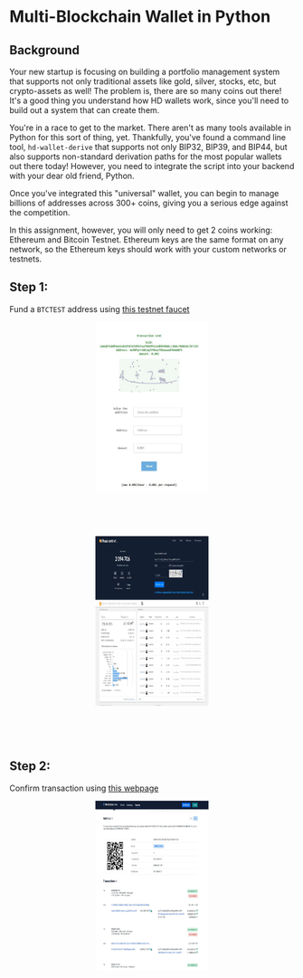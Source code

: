 # Multi-Blockchain Wallet in Python

## Background

Your new startup is focusing on building a portfolio management system that supports not only traditional assets
like gold, silver, stocks, etc, but crypto-assets as well! The problem is, there are so many coins out there! It's
a good thing you understand how HD wallets work, since you'll need to build out a system that can create them.

You're in a race to get to the market. There aren't as many tools available in Python for this sort of thing, yet.
Thankfully, you've found a command line tool, `hd-wallet-derive` that supports not only BIP32, BIP39, and BIP44, but
also supports non-standard derivation paths for the most popular wallets out there today! However, you need to integrate
the script into your backend with your dear old friend, Python.

Once you've integrated this "universal" wallet, you can begin to manage billions of addresses across 300+ coins, giving
you a serious edge against the competition.

In this assignment, however, you will only need to get 2 coins working: Ethereum and Bitcoin Testnet.
Ethereum keys are the same format on any network, so the Ethereum keys should work with your custom networks or testnets.

## Step 1: 
Fund a `BTCTEST` address using [this testnet faucet](https://testnet-faucet.mempool.co/)


 <p align="center">
   	<img src="/Week19_13092021/Assignment/Images/1_BTC1.JPG" width="200" height="300">
 </p>

<p>&nbsp;</p>
<p>&nbsp;</p>

 <p align="center">
   	<img src="/Week19_13092021/Assignment/Images/2_BTC2.JPG" width="200" height="300">
 </p>


<p>&nbsp;</p>
<p>&nbsp;</p>

## Step 2: 
Confirm transaction using [this webpage](https://www.blockchain.com/explorer?view=btc-testnet)


 <p align="center">
   	<img src="/Week19_13092021/Assignment/Images/3_BTC3.JPG" width="200" height="300">
 </p>

<p>&nbsp;</p>
<p>&nbsp;</p>

